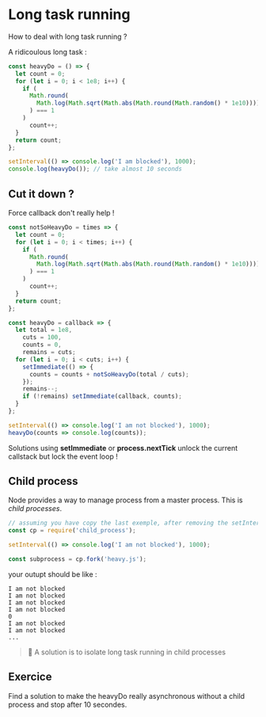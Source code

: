 # Long task running

How to deal with long task running ?

A ridicoulous long task :

```js
const heavyDo = () => {
  let count = 0;
  for (let i = 0; i < 1e8; i++) {
    if (
      Math.round(
        Math.log(Math.sqrt(Math.abs(Math.round(Math.random() * 1e10))))
      ) === 1
    )
      count++;
  }
  return count;
};

setInterval(() => console.log('I am blocked'), 1000);
console.log(heavyDo()); // take almost 10 seconds
```

## Cut it down ?

Force callback don't really help !

```js
const notSoHeavyDo = times => {
  let count = 0;
  for (let i = 0; i < times; i++) {
    if (
      Math.round(
        Math.log(Math.sqrt(Math.abs(Math.round(Math.random() * 1e10))))
      ) === 1
    )
      count++;
  }
  return count;
};

const heavyDo = callback => {
  let total = 1e8,
    cuts = 100,
    counts = 0,
    remains = cuts;
  for (let i = 0; i < cuts; i++) {
    setImmediate(() => {
      counts = counts + notSoHeavyDo(total / cuts);
    });
    remains--;
    if (!remains) setImmediate(callback, counts);
  }
};

setInterval(() => console.log('I am not blocked'), 1000);
heavyDo(counts => console.log(counts));
```

Solutions using **setImmediate** or **process.nextTick** unlock the current callstack but lock the event loop !

## Child process

Node provides a way to manage process from a master process. This is _child processes_.

```js
// assuming you have copy the last exemple, after removing the setInterval in a file heavy.js
const cp = require('child_process');

setInterval(() => console.log('I am not blocked'), 1000);

const subprocess = cp.fork('heavy.js');
```

your outupt should be like :

```
I am not blocked
I am not blocked
I am not blocked
I am not blocked
0
I am not blocked
I am not blocked
...
```

> 📌 A solution is to isolate long task running in child processes

## Exercice

Find a solution to make the heavyDo really asynchronous without a child process and stop after 10 secondes.
